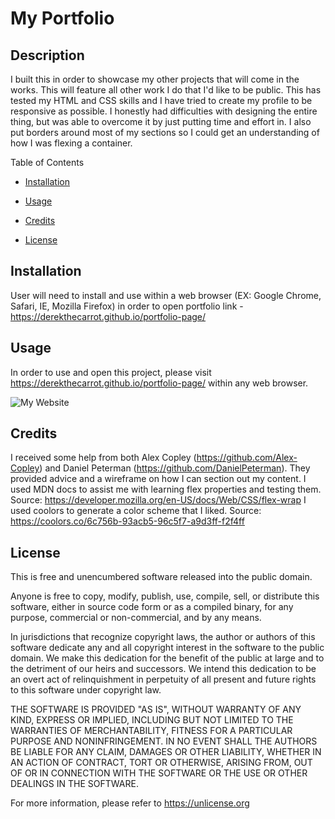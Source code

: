 # My Portfolio

## Description
I built this in order to showcase my other projects that will come in the works. This will feature all other work I do that I'd like to be public. This has tested my HTML and CSS skills and I have tried to create my profile to be responsive as possible. I honestly had difficulties with designing the entire thing, but was able to overcome it by just putting time and effort in. I also put borders around most of my sections so I could get an understanding of how I was flexing a container.


Table of Contents

* [Installation](#installation)

* [Usage](#usage)

* [Credits](#credits)

* [License](#license)

## Installation

User will need to install and use within a web browser (EX: Google Chrome, Safari, IE, Mozilla Firefox) in order to open portfolio link - https://derekthecarrot.github.io/portfolio-page/

## Usage

In order to use and open this project, please visit https://derekthecarrot.github.io/portfolio-page/ within any web browser.

![My Website](https://derekthecarrot.github.io/portfolio-page/assets/images/screenshot.PNG)

## Credits

I received some help from both Alex Copley (https://github.com/Alex-Copley) and Daniel Peterman (https://github.com/DanielPeterman). They provided advice and a wireframe on how I can section out my content.
I used MDN docs to assist me with learning flex properties and testing them. Source: https://developer.mozilla.org/en-US/docs/Web/CSS/flex-wrap
I used coolors to generate a color scheme that I liked. Source: https://coolors.co/6c756b-93acb5-96c5f7-a9d3ff-f2f4ff

## License

This is free and unencumbered software released into the public domain.

Anyone is free to copy, modify, publish, use, compile, sell, or
distribute this software, either in source code form or as a compiled
binary, for any purpose, commercial or non-commercial, and by any
means.

In jurisdictions that recognize copyright laws, the author or authors
of this software dedicate any and all copyright interest in the
software to the public domain. We make this dedication for the benefit
of the public at large and to the detriment of our heirs and
successors. We intend this dedication to be an overt act of
relinquishment in perpetuity of all present and future rights to this
software under copyright law.

THE SOFTWARE IS PROVIDED "AS IS", WITHOUT WARRANTY OF ANY KIND,
EXPRESS OR IMPLIED, INCLUDING BUT NOT LIMITED TO THE WARRANTIES OF
MERCHANTABILITY, FITNESS FOR A PARTICULAR PURPOSE AND NONINFRINGEMENT.
IN NO EVENT SHALL THE AUTHORS BE LIABLE FOR ANY CLAIM, DAMAGES OR
OTHER LIABILITY, WHETHER IN AN ACTION OF CONTRACT, TORT OR OTHERWISE,
ARISING FROM, OUT OF OR IN CONNECTION WITH THE SOFTWARE OR THE USE OR
OTHER DEALINGS IN THE SOFTWARE.

For more information, please refer to <https://unlicense.org>